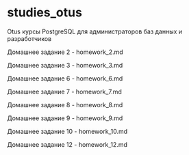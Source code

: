 # studies_otus
Otus курсы PostgreSQL для администраторов баз данных и разработчиков 

Домашнее задание 2 - homework_2.md 

Домашнее задание 3 - homework_3.md

Домашнее задание 6 - homework_6.md

Домашнее задание 7 - homework_7.md

Домашнее задание 8 - homework_8.md

Домашнее задание 9 - homework_9.md

Домашнее задание 10 - homework_10.md

Домашнее задание 12 - homework_12.md
